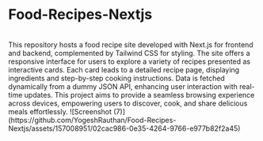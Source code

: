 # Food-Recipes-Nextjs
<br>
This repository hosts a food recipe site developed with Next.js for frontend and backend, complemented by Tailwind CSS for styling. The site offers a responsive interface for users to explore a variety of recipes presented as interactive cards. Each card leads to a detailed recipe page, displaying ingredients and step-by-step cooking instructions. Data is fetched dynamically from a dummy JSON API, enhancing user interaction with real-time updates. This project aims to provide a seamless browsing experience across devices, empowering users to discover, cook, and share delicious meals effortlessly.
![Screenshot (7)](https://github.com/YogeshRauthan/Food-Recipes-Nextjs/assets/157008951/02cac986-0e35-4264-9766-e977b82f2a45)
